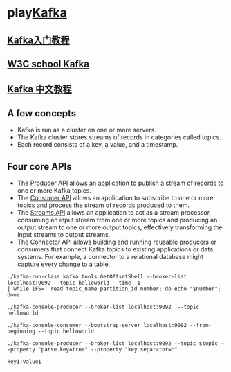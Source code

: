 # play[Kafka](http://kafka.apache.org/)

## [Kafka入门教程](http://blog.csdn.net/hmsiwtv/article/details/46960053)
## [W3C school Kafka](https://www.w3cschool.cn/apache_kafka/apache_kafka_quick_guide.html)
## [Kafka 中文教程](http://orchome.com/kafka/index)
## A few concepts
- Kafka is run as a cluster on one or more servers.
- The Kafka cluster stores streams of records in categories called topics.
- Each record consists of a key, a value, and a timestamp.

## Four core APIs
- The [Producer API](http://kafka.apache.org/documentation.html#producerapi) allows an application to publish a stream of records to one or more Kafka topics.
- The [Consumer API](http://kafka.apache.org/documentation.html#consumerapi) allows an application to subscribe to one or more topics and process the stream of records produced to them.
- The [Streams API](http://kafka.apache.org/documentation/streams) allows an application to act as a stream processor, consuming an input stream from one or more topics and producing an output stream to one or more output topics, effectively transforming the input streams to output streams.
- The [Connector API](http://kafka.apache.org/documentation.html#connect) allows building and running reusable producers or consumers that connect Kafka topics to existing applications or data systems. For example, a connector to a relational database might capture every change to a table.


```
./kafka-run-class kafka.tools.GetOffsetShell --broker-list localhost:9092 --topic helloworld --time -1
| while IFS=: read topic_name partition_id number; do echo "$number"; done
```
```
./kafka-console-producer --broker-list localhost:9092  --topic helloworld
```
```
./kafka-console-consumer --bootstrap-server localhost:9092 --from-beginning --topic helloworld

```

```
./kafka-console-producer --broker-list localhost:9092 --topic $topic --property "parse.key=true" --property "key.separator=:"

key1:value1

```

